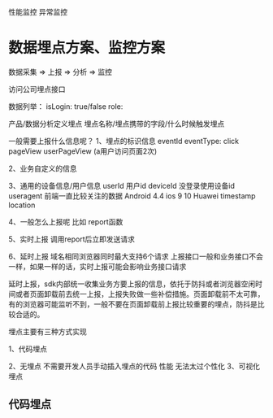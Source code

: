 性能监控
异常监控
# 数据埋点方案、监控方案

数据采集 => 上报 => 分析 => 监控

访问公司埋点接口

数据列举：
isLogin: true/false
role: 

产品/数据分析定义埋点 埋点名称/埋点携带的字段/什么时候触发埋点

一般需要上报什么信息呢？
1、埋点的标识信息
eventId
eventType: click  pageView userPageView (a用户访问页面2次)  

2、业务自定义的信息

3、通用的设备信息/用户信息
userId 用户id
deviceId 没登录使用设备id
useragent 前端一直比较关注的数据 Android 4.4 ios 9 10 Huawei
timestamp
location

4、一般怎么上报呢
比如 report函数

5、实时上报 调用report后立即发送请求

6、延时上报
域名相同浏览器同时最大支持6个请求
上报接口一般和业务接口不会一样，如果一样的话，实时上报可能会影响业务接口请求

延时上报，sdk内部统一收集业务方要上报的信息，依托于防抖或者浏览器空闲时间或者页面卸载前去统一上报，上报失败做一些补偿措施。页面卸载前不太可靠，有的浏览器可能监听不到，一般不要在页面卸载前上报比较重要的埋点，防抖是比较合适的。

埋点主要有三种方式实现

1、代码埋点

2、无埋点
不需要开发人员手动插入埋点的代码
性能
无法太过个性化
3、可视化埋点





## 代码埋点



